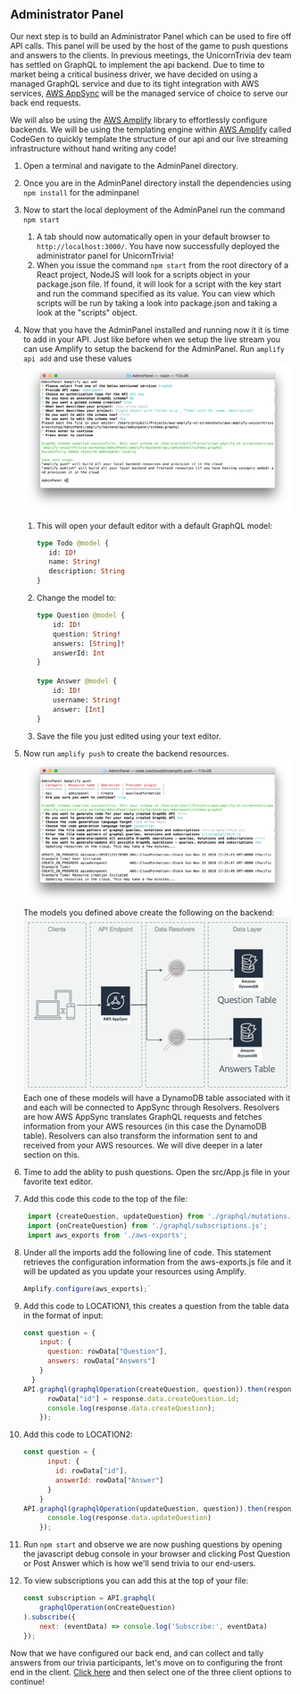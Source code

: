 ## Administrator Panel

Our next step is to build an Administrator Panel which can be used to fire off API calls. This panel will be used by the host of the game to push questions and answers to the clients. In previous meetings, the UnicornTrivia dev team has settled on GraphQL to implement the api backend. Due to time to market being a critical business driver, we have decided on using a managed GraphQL service and due to its tight integration with AWS services, [AWS AppSync](https://aws.amazon.com/appsync/) will be the managed service of choice to serve our back end requests.

We will also be using the [AWS Amplify](https://aws-amplify.github.io/) library to effortlessly configure backends. We will be using the templating engine within [AWS Amplify](https://aws-amplify.github.io/) called CodeGen to quickly template the structure of our api and our live streaming infrastructure without hand writing any code! 

1. Open a terminal and navigate to the AdminPanel directory.
1. Once you are in the AdminPanel directory install the dependencies using `npm install` for the adminpanel 
1. Now to start the local deployment of the AdminPanel run the command `npm start`
    1. A tab should now automatically open in your default browser to `http://localhost:3000/`. You have now successfully deployed the administrator panel for UnicornTrivia!
    1. When you issue the command `npm start` from the root directory of a React project, NodeJS will look for a scripts object in your package.json file. If found, it will look for a script with the key start and run the command specified as its value. You can view which scripts will be run by taking a look into package.json and taking a look at the "scripts" object.
1. Now that you have the AdminPanel installed and running now it it is time to add in your API. Just like before when we setup the live stream you can use Amplify to setup the backend for the AdminPanel. Run `amplify api add` and use these values
    ![AmplifyAPIAdd](../.images/AmplifyAPIAdd.png)
    1. This will open your default editor with a default GraphQL model:
        ```graphql
        type Todo @model {
           id: ID!
           name: String!
           description: String
        }
        ```
    1. Change the model to:
       ```graphql
       type Question @model {
           id: ID!
           question: String!
           answers: [String]!
           answerId: Int
       }

       type Answer @model {
           id: ID!
           username: String!
           answer: [Int]
       }
       ```
    1. Save the file you just edited using your text editor.
1. Now run `amplify push` to create the backend resources.
    ![AmplifyPushAPI](../.images/AmplifyPushAPI.png)
        The models you defined above create the following on the backend:
        ![Appsync Backend](../.images/AppSyncBackend.png)
        Each one of these models will have a DynamoDB table associated with it and each will be connected to AppSync through Resolvers. Resolvers are how AWS AppSync translates GraphQL requests and fetches information from your AWS resources (in this case the DynamoDB table). Resolvers can also transform the information sent to and received from your AWS resources. We will dive deeper in a later section on this.
1. Time to add the ablity to push questions. Open the src/App.js file in your favorite text editor.
1. Add this code this code to the top of the file:
    ```javascript
     import {createQuestion, updateQuestion} from './graphql/mutations.js';
     import {onCreateQuestion} from './graphql/subscriptions.js';
     import aws_exports from './aws-exports';
    ```
1. Under all the imports add the following line of code. This statement retrieves the configuration information from the aws-exports.js file and it will be updated as you update your resources using Amplify.
    ```javascript 
    Amplify.configure(aws_exports);`
    ```
1. Add this code to LOCATION1, this creates a question from the table data in the format of input:
    ```javascript
    const question = {
        input: {
          question: rowData["Question"],
          answers: rowData["Answers"]
        }
      }
    API.graphql(graphqlOperation(createQuestion, question)).then(response => {
          rowData["id"] = response.data.createQuestion.id;
          console.log(response.data.createQuestion);
        });
    ```
1. Add this code to LOCATION2:
    ```javascript
    const question = {
          input: {
            id: rowData["id"],
            answerId: rowData["Answer"]
          }
        }
    API.graphql(graphqlOperation(updateQuestion, question)).then(response => {
          console.log(response.data.updateQuestion)
        });
    ```
1. Run `npm start` and observe we are now pushing questions by opening the javascript debug console in your browser and clicking Post Question or Post Answer which is how we'll send trivia to our end-users.

1. To view subscriptions you can add this at the top of your file:
    ```javascript
    const subscription = API.graphql(
        graphqlOperation(onCreateQuestion)
    ).subscribe({
        next: (eventData) => console.log('Subscribe:', eventData)
    });
    ```

Now that we have configured our back end, and can collect and tally answers from our trivia participants, let's move on to configuring the front end in the client. [Click here](https://github.com/awslabs/aws-amplify-unicorntrivia-workshop/blob/master/documentation/client_doc.md) and then select one of the three client options to continue!







